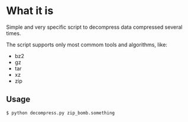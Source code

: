 # What it is
Simple and very specific script to decompress data compressed several times.

The script supports only most commom tools and algorithms, like:

* bz2
* gz
* tar
* xz
* zip

## Usage
```
$ python decompress.py zip_bomb.something
```
